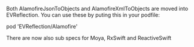 
Both AlamofireJsonToObjects and AlamofireXmlToObjects are moved into EVReflection.
You can use these by puting this in your podfile:

pod 'EVReflection/Alamofire'

There are now also sub specs for Moya, RxSwift and ReactiveSwift



